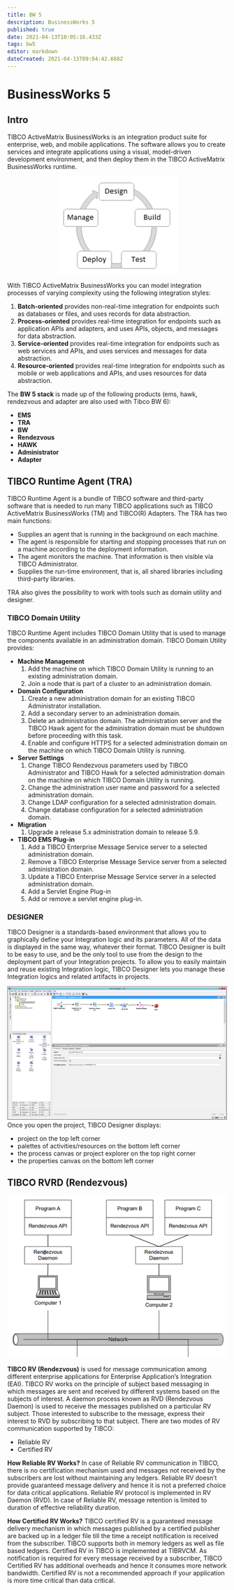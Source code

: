 ```yaml
---
title: BW 5
description: BusinessWorks 5
published: true
date: 2021-04-13T10:05:16.433Z
tags: bw5
editor: markdown
dateCreated: 2021-04-13T09:04:42.668Z
---
```


# BusinessWorks 5
## Intro

TIBCO ActiveMatrix BusinessWorks is an integration product suite for enterprise, web, and mobile applications.
The software allows you to create services and integrate applications using a visual, model-driven development environment, and then deploy them in the TIBCO ActiveMatrix BusinessWorks runtime.
<center>
  
![cicle.png](/bw5/cicle.png)
</center>

With TIBCO ActiveMatrix BusinessWorks you can model integration processes of varying complexity using the following integration styles:
1.	**Batch-oriented** provides non-real-time integration for endpoints such as databases or files, and uses records for data abstraction.
1.	**Process-oriented** provides real-time integration for endpoints such as application APIs and adapters, and uses APIs, objects, and messages for data abstraction.
1.	**Service-oriented** provides real-time integration for endpoints such as web services and APIs, and uses services and messages for data abstraction.
1.	**Resource-oriented** provides real-time integration for endpoints such as mobile or web applications and APIs, and uses resources for data abstraction.

The **BW 5 stack** is made up of the following products (ems, hawk, rendezvous and adapter are also used with Tibco BW 6):
-	**EMS**
-	**TRA**
-  **BW**
-	**Rendezvous**
-	**HAWK**
-	**Administrator**
-	**Adapter**


## TIBCO Runtime Agent (TRA) 

TIBCO Runtime Agent is a bundle of TIBCO software and third-party software that is needed to run many TIBCO applications such as TIBCO ActiveMatrix BusinessWorks (TM) and TIBCO(R) Adapters. 
The TRA has two main functions: 
- Supplies an agent that is running in the background on each machine. 
- The agent is responsible for starting and stopping processes that run on a machine according to the deployment information. 
- The agent monitors the machine. That information is then visible via TIBCO Administrator. 
- Supplies the run-time environment, that is, all shared libraries including third-party libraries.

TRA also gives the possibility to work with tools such as domain utility and designer.

### TIBCO Domain Utility

TIBCO Runtime Agent includes TIBCO Domain Utility that is used to manage the components available in an administration domain.
TIBCO Domain Utility provides:
- **Machine Management**
  1. Add the machine on which TIBCO Domain Utility is running to an existing administration domain.
  1. Join a node that is part of a cluster to an administration domain.
- **Domain Configuration**
  1. Create a new administration domain for an existing TIBCO Administrator installation.
  1. Add a secondary server to an administration domain.
  1. Delete an administration domain. The administration server and the TIBCO Hawk agent for the administration domain must be shutdown before proceeding with this task.
  1. Enable and configure HTTPS for a selected administration domain on the machine on which TIBCO Domain Utility is running.
- **Server Settings**
  1. Change TIBCO Rendezvous parameters used by TIBCO Administrator and TIBCO Hawk for a selected administration domain on the machine on which TIBCO Domain Utility is running.
  1. Change the administration user name and password for a selected administration domain.
  1. Change LDAP configuration for a selected administration domain.
  1. Change database configuration for a selected administration domain.
- **Migration**
  1. Upgrade a release 5.x administration domain to release 5.9.
- **TIBCO EMS Plug-in**
  1. Add a TIBCO Enterprise Message Service server to a selected administration domain.
  1. Remove a TIBCO Enterprise Message Service server from a selected administration domain.
  1. Update a TIBCO Enterprise Message Service server in a selected administration domain.
  1. Add a Servlet Engine Plug-in
  1. Add or remove a servlet engine plug-in.

### DESIGNER
TIBCO Designer is a standards-based environment that allows you to graphically define your Integration logic and its parameters. All of the data is displayed in the same way, whatever their format. TIBCO Designer is built to be easy to use, and be the only tool to use from the design to the deployment part of your Integration projects. To allow you to easily maintain and reuse existing Integration logic, TIBCO Designer lets you manage these Integration logics and related artifacts in projects.

![des_ex.png](/bw5/des_ex.png)
Once you open the project, TIBCO Designer displays:
- project on the top left corner
- palettes of activities/resources on the bottom left corner
- the process canvas or project explorer on the top right corner
- the properties canvas on the bottom left corner

## TIBCO RVRD (Rendezvous)

![rvrd.png](/bw5/rvrd.png)

**TIBCO RV (Rendezvous)** is used for message communication among different enterprise applications for Enterprise Application’s Integration (EAI).
TIBCO RV works on the principle of subject based messaging in which messages are sent and received by different systems based on the subjects of interest. A daemon process known as RVD (Rendezvous Daemon) is used to receive the messages published on a particular RV subject. Those interested to subscribe to the message, express their interest to RVD by subscribing to that subject.
There are two modes of RV communication supported by TIBCO:
- Reliable RV
- Certified RV

**How Reliable RV Works?**
In case of Reliable RV communication in TIBCO, there is no certification mechanism used and messages not received by the subscribers are lost without maintaining any ledgers. Reliable RV doesn’t provide guaranteed message delivery and hence it is not a preferred choice for data critical applications.
Reliable RV protocol is implemented in RV Daemon (RVD). In case of Reliable RV, message retention is limited to duration of effective reliability duration.

**How Certified RV Works?**
TIBCO certified RV is a guaranteed message delivery mechanism in which messages published by a certified publisher are backed up in a ledger file till the time a receipt notification is received from the subscriber.  TIBCO supports both in memory ledgers as well as file based ledgers.
Certified RV in TIBCO is implemented at TIBRVCM. As notification is required for every message received by a subscriber, TIBCO Certified RV has additional overheads and hence it consumes more network bandwidth. Certified RV is not a recommended approach if your application is more time critical than data critical.







